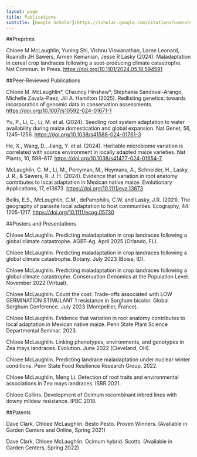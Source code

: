 ```yaml
---
layout: page
title: Publications
subtitle: [Google Scholar](https://scholar.google.com/citations?user=http://scholar.google.com/citations?view_op=list_works&hl=en&authuser=1&hl=en&user=KEdGiqcAAAAJ&authuser=1) | [ORCiD](https://orcid.org/0000-0002-6345-6764)
---
```


##Preprints

Chloee M McLaughlin, Yuning Shi, Vishnu Viswanathan, Lorne Leonard, Ruairidh JH Sawers, Armen Kemanian, Jesse R Lasky (2024). Maladaptation in cereal crop landraces following a soot-producing climate catastrophe. Nat Commun. In Press. https://doi.org/10.1101/2024.05.18.594591

##Peer-Reviewed Publications

Chloee M. McLaughlin*, Chauncy Hinshaw*, Stephania Sandoval-Arango, Michelle Zavala-Paez, Jill A. Hamilton (2025). Redlisting genetics: towards incorporation of genomic data in conservation assessments. https://doi.org/10.1007/s10592-024-01671-1

Yu, P., Li, C., Li, M. et al. (2024). Seedling root system adaptation to water availability during maize domestication and global expansion. Nat Genet, 56, 1245–1256. https://doi.org/10.1038/s41588-024-01761-3

He, X., Wang, D., Jiang, Y. et al. (2024). Heritable microbiome variation is correlated with source environment in locally adapted maize varieties. Nat Plants, 10, 598–617. https://doi.org/10.1038/s41477-024-01654-7

McLaughlin, C. M., Li, M., Perryman, M., Heymans, A., Schneider, H., Lasky, J. R., & Sawers, R. J. H. (2024). Evidence that variation in root anatomy contributes to local adaptation in Mexican native maize. Evolutionary Applications, 17, e13673. https://doi.org/10.1111/eva.13673

Bellis, E.S.*, McLaughlin, C.M.*, dePamphilis, C.W. and Lasky, J.R. (2021). The geography of parasite local adaptation to host communities. Ecography, 44: 1205-1217. https://doi.org/10.1111/ecog.05730

##Posters and Presentations

Chloee McLaughlin. Predicting maladaptation in crop landraces following a global climate catastrophe. AGBT-Ag. April 2025 (Orlando, FL).

Chloee McLaughlin. Predicting maladaptation in crop landraces following a global climate catastrophe. Botany. July 2023 (Boise, ID).

Chloee McLaughlin. Predicting maladaptation in crop landraces following a global climate catastrophe. Conservation Genomics at the Population Level. November 2022 (Virtual).

Chloee McLaughlin. Count the cost: Trade-offs associated with LOW GERMINATION STIMULANT 1 resistance in Sorghum bicolor. Global Sorghum Conference. July 2023 (Montpellier, France).

Chloee McLaughlin. Evidence that variation in root anatomy contributes to local adaptation in Mexican native maize. Penn State Plant Science Departmental Seminar. 2023.

Chloee McLaughlin. Linking phenotypes, environments, and genotypes in Zea mays landraces. Evolution. June 2022 (Cleveland, OH).

Chloee McLaughlin. Predicting landrace maladaptation under nuclear winter conditions. Penn State Food Resilience Research Group. 2022.

Chloee McLaughlin, Meng Li. Detection of root traits and environmental associations in Zea mays landraces. ISRR 2021.

Chloee Collins. Development of Ocimum recombinant inbred lines with downy mildew resistance. IPBC 2018.

##Patents

Dave Clark, Chloee McLaughlin. Besto Pesto. Proven Winners. (Available in Garden Centers and Online, Spring 2021)

Dave Clark, Chloee McLaughlin. Ocimum hybrid. Scotts. (Available in Garden Centers, Spring 2022)
